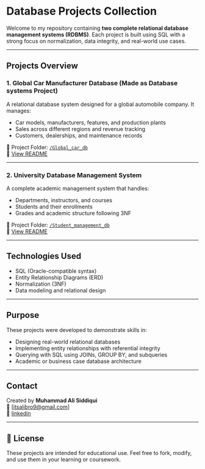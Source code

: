 #  Database Projects Collection

Welcome to my repository containing **two complete relational database management systems (RDBMS)**. Each project is built using SQL with a strong focus on normalization, data integrity, and real-world use cases.

---

##  Projects Overview

### 1. Global Car Manufacturer Database  (Made as Database systems Project)
A relational database system designed for a global automobile company. It manages:

- Car models, manufacturers, features, and production plants  
- Sales across different regions and revenue tracking  
- Customers, dealerships, and maintenance records  

📂 Project Folder: [`/Global_car_db`](./Global_car_db)  
📄 [View README](./Global_car_db/readme.md)

---

### 2.  University Database Management System  
A complete academic management system that handles:

- Departments, instructors, and courses  
- Students and their enrollments  
- Grades and academic structure following 3NF  

📂 Project Folder: [`/Student_management_db`](./Student_management_db)  
📄 [View README](./Student_management_db/readme.md)

---

##  Technologies Used

- SQL (Oracle-compatible syntax)  
- Entity Relationship Diagrams (ERD)  
- Normalization (3NF)  
- Data modeling and relational design  

---

##  Purpose

These projects were developed to demonstrate skills in:

- Designing real-world relational databases  
- Implementing entity relationships with referential integrity  
- Querying with SQL using JOINs, GROUP BY, and subqueries  
- Academic or business case database architecture

---

##  Contact

Created by **Muhammad Ali Siddiqui**  
📧 [itsalibro9@gmail.com]  
🔗 [linkedin](https://linkedin.com/in/alibro005)

---

## 📄 License

These projects are intended for educational use. Feel free to fork, modify, and use them in your learning or coursework.
